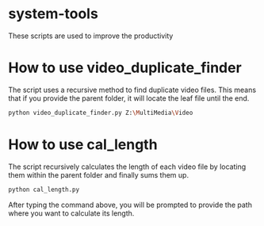 # system-tools
These scripts are used to improve the productivity  


# How to use video_duplicate_finder
The script uses a recursive method to find duplicate video files. This means that if you provide the parent folder, it will locate the leaf file until the end.

```bash
python video_duplicate_finder.py Z:\MultiMedia\Video
```



# How to use cal_length
The script recursively calculates the length of each video file by locating them within the parent folder and finally sums them up.
```bash
python cal_length.py
```
After typing the command above, you will be prompted to provide the path where you want to calculate its length.
